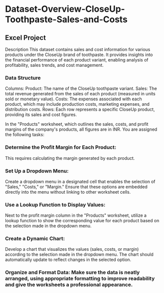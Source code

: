 # Dataset-Overview-CloseUp-Toothpaste-Sales-and-Costs
## Excel Project

Description
This dataset contains sales and cost information for various products under the CloseUp brand of toothpaste. It provides insights into the financial performance of each product variant, enabling analysis of profitability, sales trends, and cost management.

 ### Data Structure
Columns:
Product: The name of the CloseUp toothpaste variant.
Sales: The total revenue generated from the sales of each product (measured in units sold or monetary value).
Costs: The expenses associated with each product, which may include production costs, marketing expenses, and distribution costs.
Rows: Each row represents a specific CloseUp product, providing its sales and cost figures.

In the "Products" worksheet, which outlines the sales, costs, and profit margins of the company's products, all figures are in INR. You are assigned the following tasks:

### Determine the Profit Margin for Each Product: 
This requires calculating the margin generated by each product.
### Set Up a Dropdown Menu: 
Create a dropdown menu in a designated cell that enables the selection of "Sales," "Costs," or "Margin." Ensure that these options are embedded directly into the menu without linking to other worksheet cells.
### Use a Lookup Function to Display Values: 
Next to the profit margin column in the "Products" worksheet, utilize a lookup function to show the corresponding value for each product based on the selection made in the dropdown menu.
### Create a Dynamic Chart: 
Develop a chart that visualizes the values (sales, costs, or margin) according to the selection made in the dropdown menu. The chart should automatically update to reflect changes in the selected option.
### Organize and Format Data: Make sure the data is neatly arranged, using appropriate formatting to improve readability and give the worksheets a professional appearance.

